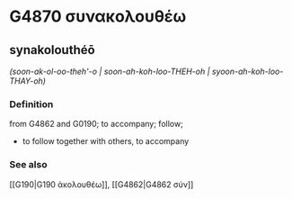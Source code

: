 # G4870 συνακολουθέω

## synakolouthéō

_(soon-ak-ol-oo-theh'-o | soon-ah-koh-loo-THEH-oh | syoon-ah-koh-loo-THAY-oh)_

### Definition

from G4862 and G0190; to accompany; follow; 

- to follow together with others, to accompany

### See also

[[G190|G190 ἀκολουθέω]], [[G4862|G4862 σύν]]

